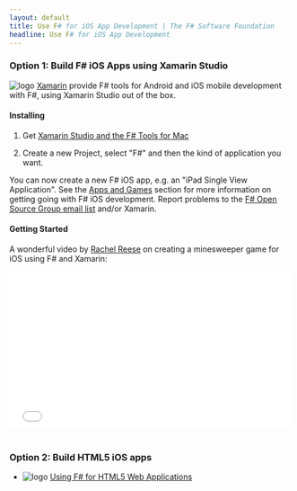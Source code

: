 ```yaml
---
layout: default
title: Use F# for iOS App Development | The F# Software Foundation
headline: Use F# for iOS App Development
---
```


### Option 1: Build F# iOS Apps using Xamarin Studio

![logo](/images/thumbs/xamarin-studio.png)&nbsp;[Xamarin](http://xamarin.com) provide F# tools for Android and iOS mobile development with F#, using Xamarin Studio out of the box.

#### Installing

1. Get [Xamarin Studio and the F# Tools for Mac](/use/mac)

2. Create a new Project, select "F#" and then the kind of application you want.

You can now create a new F# iOS app, e.g. an "iPad Single View Application".  See the [Apps and Games](/apps-and-games) section for more information on getting going with F# iOS development. Report problems to the [F# Open Source Group email list](http://fsharp.github.com/fsharp) and/or Xamarin.

#### Getting Started 

A wonderful video by [Rachel Reese](https://twitter.com/rachelreese) on creating a minesweeper game for iOS using F# and Xamarin:

<div>
  <iframe src="//player.vimeo.com/video/97516216" width="500" height="281" frameborder="0" webkitallowfullscreen mozallowfullscreen allowfullscreen></iframe> 
</div>

<br />


### Option 2: Build HTML5 iOS apps

*  ![logo](/images/thumbs/WebSharper.png)&nbsp;[Using F# for HTML5 Web Applications](/use/html5)

